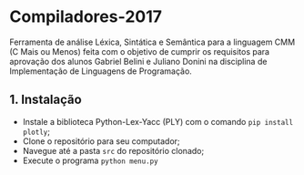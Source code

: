 # Compiladores-2017

Ferramenta de análise Léxica, Sintática e Semântica para a linguagem CMM (C Mais ou Menos) feita com o objetivo de cumprir os requisitos para aprovação dos alunos Gabriel Belini e Juliano Donini na disciplina de Implementação de Linguagens de Programação.

## 1. Instalação
- Instale a biblioteca Python-Lex-Yacc (PLY) com o comando `pip install plotly`;
- Clone o repositório para seu computador;
- Navegue até a pasta `src` do repositório clonado;
- Execute o programa `python menu.py`
